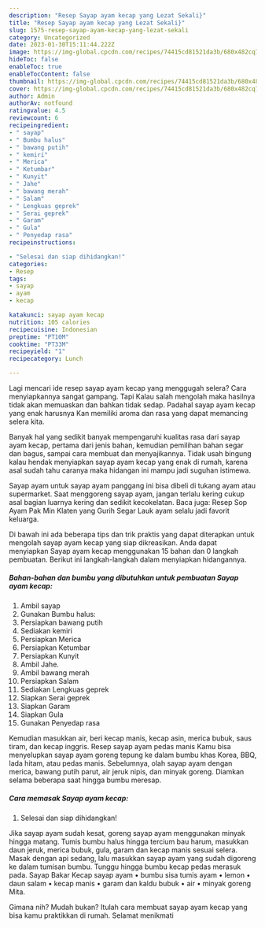 ```yaml
---
description: "Resep Sayap ayam kecap yang Lezat Sekali}"
title: "Resep Sayap ayam kecap yang Lezat Sekali}"
slug: 1575-resep-sayap-ayam-kecap-yang-lezat-sekali
category: Uncategorized
date: 2023-01-30T15:11:44.222Z
image: https://img-global.cpcdn.com/recipes/74415cd81521da3b/680x482cq70/sayap-ayam-kecap-foto-resep-utama.jpg
hideToc: false
enableToc: true
enableTocContent: false
thumbnail: https://img-global.cpcdn.com/recipes/74415cd81521da3b/680x482cq70/sayap-ayam-kecap-foto-resep-utama.jpg
cover: https://img-global.cpcdn.com/recipes/74415cd81521da3b/680x482cq70/sayap-ayam-kecap-foto-resep-utama.jpg
author: Admin
authorAv: notfound
ratingvalue: 4.5
reviewcount: 6
recipeingredient:
- " sayap"
- " Bumbu halus"
- " bawang putih"
- " kemiri"
- " Merica"
- " Ketumbar"
- " Kunyit"
- " Jahe"
- " bawang merah"
- " Salam"
- " Lengkuas geprek"
- " Serai geprek"
- " Garam"
- " Gula"
- " Penyedap rasa"
recipeinstructions:

- "Selesai dan siap dihidangkan!"
categories:
- Resep
tags:
- sayap
- ayam
- kecap

katakunci: sayap ayam kecap 
nutrition: 105 calories
recipecuisine: Indonesian
preptime: "PT10M"
cooktime: "PT33M"
recipeyield: "1"
recipecategory: Lunch

---
```



Lagi mencari ide resep sayap ayam kecap yang menggugah selera? Cara menyiapkannya sangat gampang. Tapi Kalau salah mengolah maka hasilnya tidak akan memuaskan dan bahkan tidak sedap. Padahal sayap ayam kecap yang enak harusnya Kan memiliki aroma dan rasa yang dapat memancing selera kita.


Banyak hal yang sedikit banyak mempengaruhi kualitas rasa dari sayap ayam kecap, pertama dari jenis bahan, kemudian pemilihan bahan segar dan bagus, sampai cara membuat dan menyajikannya. Tidak usah bingung kalau hendak menyiapkan sayap ayam kecap yang enak di rumah, karena asal sudah tahu caranya maka hidangan ini mampu jadi suguhan istimewa.

Sayap ayam untuk sayap ayam panggang ini bisa dibeli di tukang ayam atau supermarket. Saat menggoreng sayap ayam, jangan terlalu kering cukup asal bagian luarnya kering dan sedikit kecokelatan. Baca juga: Resep Sop Ayam Pak Min Klaten yang Gurih Segar Lauk ayam selalu jadi favorit keluarga.


Di bawah ini ada beberapa tips dan trik praktis yang dapat diterapkan untuk mengolah sayap ayam kecap yang siap dikreasikan. Anda dapat menyiapkan Sayap ayam kecap menggunakan 15 bahan dan 0 langkah pembuatan. Berikut ini langkah-langkah dalam menyiapkan hidangannya.

<!--inarticleads1-->

##### Bahan-bahan dan bumbu yang dibutuhkan untuk pembuatan Sayap ayam kecap:

1. Ambil  sayap
1. Gunakan  Bumbu halus:
1. Persiapkan  bawang putih
1. Sediakan  kemiri
1. Persiapkan  Merica
1. Persiapkan  Ketumbar
1. Persiapkan  Kunyit
1. Ambil  Jahe.
1. Ambil  bawang merah
1. Persiapkan  Salam
1. Sediakan  Lengkuas geprek
1. Siapkan  Serai geprek
1. Siapkan  Garam
1. Siapkan  Gula
1. Gunakan  Penyedap rasa


Kemudian masukkan air, beri kecap manis, kecap asin, merica bubuk, saus tiram, dan kecap inggris. Resep sayap ayam pedas manis Kamu bisa menyelupkan sayap ayam goreng tepung ke dalam bumbu khas Korea, BBQ, lada hitam, atau pedas manis. Sebelumnya, olah sayap ayam dengan merica, bawang putih parut, air jeruk nipis, dan minyak goreng. Diamkan selama beberapa saat hingga bumbu meresap. 

<!--inarticleads2-->

##### Cara memasak Sayap ayam kecap:


1. Selesai dan siap dihidangkan!

Jika sayap ayam sudah kesat, goreng sayap ayam menggunakan minyak hingga matang. Tumis bumbu halus hingga tercium bau harum, masukkan daun jeruk, merica bubuk, gula, garam dan kecap manis sesuai selera. Masak dengan api sedang, lalu masukkan sayap ayam yang sudah digoreng ke dalam tumisan bumbu. Tunggu hingga bumbu kecap pedas merasuk pada. Sayap Bakar Kecap sayap ayam • bumbu sisa tumis ayam • lemon • daun salam • kecap manis • garam dan kaldu bubuk • air • minyak goreng Mita. 

Gimana nih? Mudah bukan? Itulah cara membuat sayap ayam kecap yang bisa kamu praktikkan di rumah. Selamat menikmati
